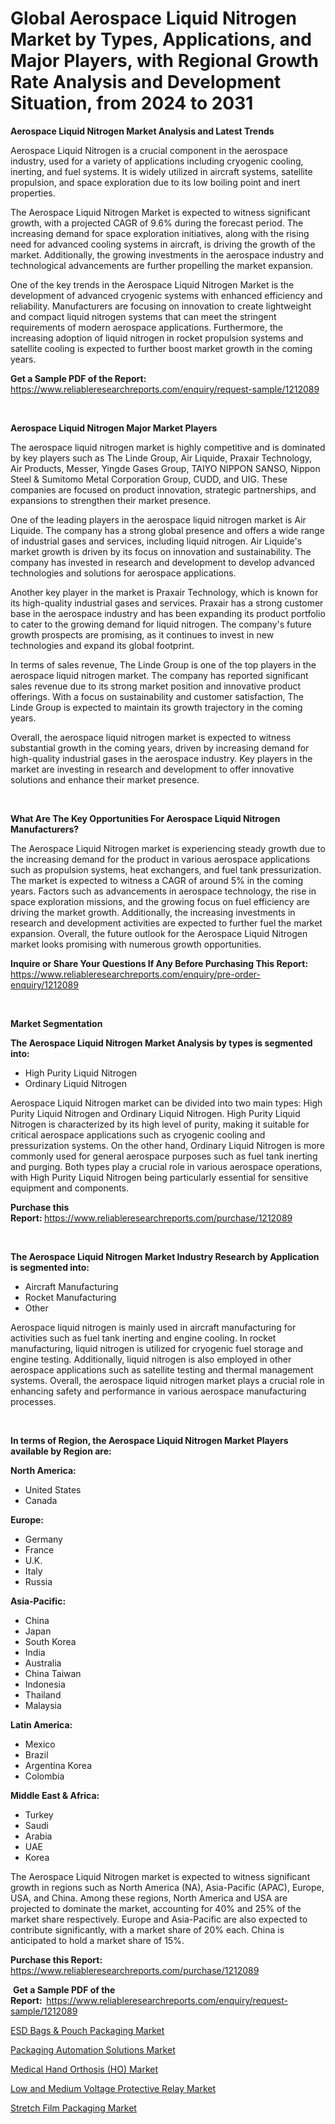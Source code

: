 <p><h1>Global Aerospace Liquid Nitrogen Market by Types, Applications, and Major Players, with Regional Growth Rate Analysis and Development Situation, from 2024 to 2031</h1></p><p><strong>Aerospace Liquid Nitrogen Market Analysis and Latest Trends</strong></p>
<p><p>Aerospace Liquid Nitrogen is a crucial component in the aerospace industry, used for a variety of applications including cryogenic cooling, inerting, and fuel systems. It is widely utilized in aircraft systems, satellite propulsion, and space exploration due to its low boiling point and inert properties.</p><p>The Aerospace Liquid Nitrogen Market is expected to witness significant growth, with a projected CAGR of 9.6% during the forecast period. The increasing demand for space exploration initiatives, along with the rising need for advanced cooling systems in aircraft, is driving the growth of the market. Additionally, the growing investments in the aerospace industry and technological advancements are further propelling the market expansion.</p><p>One of the key trends in the Aerospace Liquid Nitrogen Market is the development of advanced cryogenic systems with enhanced efficiency and reliability. Manufacturers are focusing on innovation to create lightweight and compact liquid nitrogen systems that can meet the stringent requirements of modern aerospace applications. Furthermore, the increasing adoption of liquid nitrogen in rocket propulsion systems and satellite cooling is expected to further boost market growth in the coming years.</p></p>
<p><strong>Get a Sample PDF of the Report:&nbsp;</strong> <a href="https://www.reliableresearchreports.com/enquiry/request-sample/1212089">https://www.reliableresearchreports.com/enquiry/request-sample/1212089</a></p>
<p>&nbsp;</p>
<p><strong>Aerospace Liquid Nitrogen Major Market Players</strong></p>
<p><p>The aerospace liquid nitrogen market is highly competitive and is dominated by key players such as The Linde Group, Air Liquide, Praxair Technology, Air Products, Messer, Yingde Gases Group, TAIYO NIPPON SANSO, Nippon Steel & Sumitomo Metal Corporation Group, CUDD, and UIG. These companies are focused on product innovation, strategic partnerships, and expansions to strengthen their market presence.</p><p>One of the leading players in the aerospace liquid nitrogen market is Air Liquide. The company has a strong global presence and offers a wide range of industrial gases and services, including liquid nitrogen. Air Liquide's market growth is driven by its focus on innovation and sustainability. The company has invested in research and development to develop advanced technologies and solutions for aerospace applications.</p><p>Another key player in the market is Praxair Technology, which is known for its high-quality industrial gases and services. Praxair has a strong customer base in the aerospace industry and has been expanding its product portfolio to cater to the growing demand for liquid nitrogen. The company's future growth prospects are promising, as it continues to invest in new technologies and expand its global footprint.</p><p>In terms of sales revenue, The Linde Group is one of the top players in the aerospace liquid nitrogen market. The company has reported significant sales revenue due to its strong market position and innovative product offerings. With a focus on sustainability and customer satisfaction, The Linde Group is expected to maintain its growth trajectory in the coming years.</p><p>Overall, the aerospace liquid nitrogen market is expected to witness substantial growth in the coming years, driven by increasing demand for high-quality industrial gases in the aerospace industry. Key players in the market are investing in research and development to offer innovative solutions and enhance their market presence.</p></p>
<p>&nbsp;</p>
<p><strong>What Are The Key Opportunities For Aerospace Liquid Nitrogen Manufacturers?</strong></p>
<p><p>The Aerospace Liquid Nitrogen market is experiencing steady growth due to the increasing demand for the product in various aerospace applications such as propulsion systems, heat exchangers, and fuel tank pressurization. The market is expected to witness a CAGR of around 5% in the coming years. Factors such as advancements in aerospace technology, the rise in space exploration missions, and the growing focus on fuel efficiency are driving the market growth. Additionally, the increasing investments in research and development activities are expected to further fuel the market expansion. Overall, the future outlook for the Aerospace Liquid Nitrogen market looks promising with numerous growth opportunities.</p></p>
<p><strong>Inquire or Share Your Questions If Any Before Purchasing This Report:</strong> <a href="https://www.reliableresearchreports.com/enquiry/pre-order-enquiry/1212089">https://www.reliableresearchreports.com/enquiry/pre-order-enquiry/1212089</a></p>
<p>&nbsp;</p>
<p><strong>Market Segmentation</strong></p>
<p><strong>The Aerospace Liquid Nitrogen Market Analysis by types is segmented into:</strong></p>
<p><ul><li>High Purity Liquid Nitrogen</li><li>Ordinary Liquid Nitrogen</li></ul></p>
<p><p>Aerospace Liquid Nitrogen market can be divided into two main types: High Purity Liquid Nitrogen and Ordinary Liquid Nitrogen. High Purity Liquid Nitrogen is characterized by its high level of purity, making it suitable for critical aerospace applications such as cryogenic cooling and pressurization systems. On the other hand, Ordinary Liquid Nitrogen is more commonly used for general aerospace purposes such as fuel tank inerting and purging. Both types play a crucial role in various aerospace operations, with High Purity Liquid Nitrogen being particularly essential for sensitive equipment and components.</p></p>
<p><strong>Purchase this Report:&nbsp;</strong><a href="https://www.reliableresearchreports.com/purchase/1212089">https://www.reliableresearchreports.com/purchase/1212089</a></p>
<p>&nbsp;</p>
<p><strong>The Aerospace Liquid Nitrogen Market Industry Research by Application is segmented into:</strong></p>
<p><ul><li>Aircraft Manufacturing</li><li>Rocket Manufacturing</li><li>Other</li></ul></p>
<p><p>Aerospace liquid nitrogen is mainly used in aircraft manufacturing for activities such as fuel tank inerting and engine cooling. In rocket manufacturing, liquid nitrogen is utilized for cryogenic fuel storage and engine testing. Additionally, liquid nitrogen is also employed in other aerospace applications such as satellite testing and thermal management systems. Overall, the aerospace liquid nitrogen market plays a crucial role in enhancing safety and performance in various aerospace manufacturing processes.</p></p>
<p>&nbsp;</p>
<p><strong>In terms of Region, the Aerospace Liquid Nitrogen Market Players available by Region are:</strong></p>
<p>
    <p> <strong> North America: </strong>
        <ul>
            <li>United States</li>
            <li>Canada</li>
        </ul>
        </p> 
    <p> <strong> Europe: </strong>
        <ul>
            <li>Germany</li>
            <li>France</li>
            <li>U.K.</li>
            <li>Italy</li>
            <li>Russia</li>
        </ul>
        </p> 
    <p> <strong> Asia-Pacific: </strong>
        <ul>
            <li>China</li>
            <li>Japan</li>
            <li>South Korea</li>
            <li>India</li>
            <li>Australia</li>
            <li>China Taiwan</li>
            <li>Indonesia</li>
            <li>Thailand</li>
            <li>Malaysia</li>
        </ul>
        </p> 
    <p> <strong> Latin America: </strong>
        <ul>
            <li>Mexico</li>
            <li>Brazil</li>
            <li>Argentina Korea</li>
            <li>Colombia</li>
        </ul>
        </p> 
    <p> <strong> Middle East & Africa: </strong>
        <ul>
            <li>Turkey</li>
            <li>Saudi</li>
            <li>Arabia</li>
            <li>UAE</li>
            <li>Korea</li>
        </ul>
    </p>
    </p>
<p><p>The Aerospace Liquid Nitrogen market is expected to witness significant growth in regions such as North America (NA), Asia-Pacific (APAC), Europe, USA, and China. Among these regions, North America and USA are projected to dominate the market, accounting for 40% and 25% of the market share respectively. Europe and Asia-Pacific are also expected to contribute significantly, with a market share of 20% each. China is anticipated to hold a market share of 15%.</p></p>
<p><strong>Purchase this Report: </strong><a href="https://www.reliableresearchreports.com/purchase/1212089">https://www.reliableresearchreports.com/purchase/1212089</a></p>
<p>&nbsp;<strong>Get a Sample PDF of the Report:&nbsp;&nbsp;</strong><a href="https://www.reliableresearchreports.com/enquiry/request-sample/1212089">https://www.reliableresearchreports.com/enquiry/request-sample/1212089</a></p>
<p><strong></strong></p>
<p><p><a href="https://medium.com/@krithi.reportprime/esd-bags-amp-pouch-packaging-market-insights-into-market-cagr-market-trends-and-growth-69e7064d90ca">ESD Bags & Pouch Packaging Market</a></p><p><a href="https://medium.com/@floyziemann8756/packaging-automation-solutions-market-exploring-market-share-market-trends-and-future-growth-8091137ee363">Packaging Automation Solutions Market</a></p><p><a href="https://github.com/gdfhhhj/Market-Research-Report-List-3/blob/main/medical-hand-orthosis-ho-market.md">Medical Hand Orthosis (HO) Market</a></p><p><a href="https://github.com/RichRobinson5/Market-Research-Report-List-3/blob/main/low-and-medium-voltage-protective-relay-market.md">Low and Medium Voltage Protective Relay Market</a></p><p><a href="https://medium.com/@krithi.reportprime/stretch-film-packaging-market-trends-forecast-and-competitive-analysis-to-2031-fa82fc7f6a07">Stretch Film Packaging Market</a></p></p>